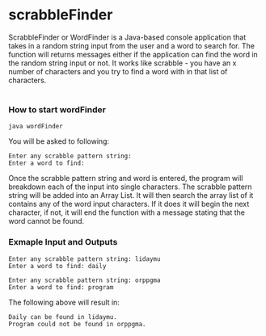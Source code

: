 # scrabbleFinder
ScrabbleFinder or WordFinder is a Java-based console application that takes in a random string input from the user and a word to search for. The function will returns messages either if the application can find the word in the random string input or not. It works like scrabble - you have an x number of characters and you try to find a word with in that list of characters.
<br />
<br />
### How to start wordFinder ###
```
java wordFinder
```
You will be asked to following:
```
Enter any scrabble pattern string:
Enter a word to find:
```
Once the scrabble pattern string and word is entered, the program will breakdown each of the input into single characters. The scrabble pattern string will be added into an Array List. It will then search the array list of it contains any of the word input characters. If it does it will begin the next character, if not, it will end the function with a message stating that the word cannot be found.
<br />
### Exmaple Input and Outputs ###
```
Enter any scrabble pattern string: lidaymu
Enter a word to find: daily

Enter any scrabble pattern string: orppgma
Enter a word to find: program
```
The following above will result in:
```
Daily can be found in lidaymu.
Program could not be found in orppgma.
```
